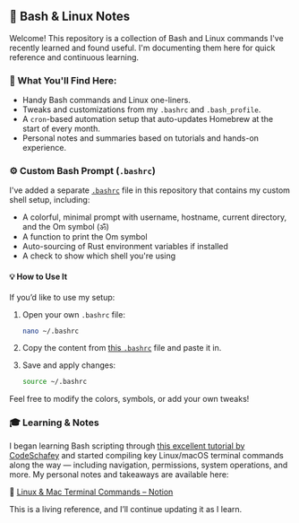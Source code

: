 ## 🐚 Bash & Linux Notes

Welcome! This repository is a collection of Bash and Linux commands I've recently learned and found useful. I'm documenting them here for quick reference and continuous learning.

### 📁 What You'll Find Here:

* Handy Bash commands and Linux one-liners.
* Tweaks and customizations from my `.bashrc` and `.bash_profile`.
* A `cron`-based automation setup that auto-updates Homebrew at the start of every month.
* Personal notes and summaries based on tutorials and hands-on experience.

### ⚙️ Custom Bash Prompt (`.bashrc`)

I've added a separate [`.bashrc`](./.bashrc) file in this repository that contains my custom shell setup, including:

* A colorful, minimal prompt with username, hostname, current directory, and the Om symbol (ॐ)
* A function to print the Om symbol
* Auto-sourcing of Rust environment variables if installed
* A check to show which shell you're using

#### 💡 How to Use It

If you’d like to use my setup:

1. Open your own `.bashrc` file:

   ```bash
   nano ~/.bashrc
   ```
2. Copy the content from [this `.bashrc`](./.bashrc) file and paste it in.
3. Save and apply changes:

   ```bash
   source ~/.bashrc
   ```

Feel free to modify the colors, symbols, or add your own tweaks!

### 🎓 Learning & Notes

I began learning Bash scripting through [this excellent tutorial by CodeSchafey](https://youtu.be/j6vKLJxAKfw?si=2mph6H5cRNF72hr5) and started compiling key Linux/macOS terminal commands along the way — including navigation, permissions, system operations, and more. My personal notes and takeaways are available here:

🔗 [Linux & Mac Terminal Commands – Notion](https://stealth-product-bb1.notion.site/Linux-Mac-Terminal-commands-5dea32356baf4051949ab2a67c789fff?pvs=4)

This is a living reference, and I’ll continue updating it as I learn.

